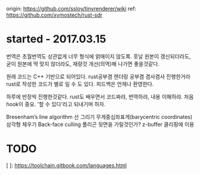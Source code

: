 origin: https://github.com/ssloy/tinyrenderer/wiki
ref: https://github.com/xymostech/rust-sdr


# started - 2017.03.15

번역은 초월번역도 상관없게 너무 형식에 얽매이지 않도록. 훗날 원본이 갱신되더라도, 굳이 원본에 딱 맞지 않더라도, 재량것 개선(의역)해 나가면 좋을것같다.

원래 코드는 C++ 기반으로 되어있다. rust공부겸 렌더링 공부겸 겸사겸사 진행한거라 rust로 작성한 코드가 별로 일 수 도 있다. 피드백은 언제나 환영한다.

하루에 반장씩 진행한것같다. rust도 배우면서 코드짜랴, 번역하랴, 내용 이해하랴. 처음 hook이 중요. '할 수 있다'라고 되내기며 하자.



Bresenham’s line algorithm 선 그리기
무게중심좌표게(barycentric coordinates) 삼각형 체우기
Back-face culling 폴리곤 뒷면을 가릴것인가?
z-buffer 클리핑에 이용

# TODO
[ ]: https://toolchain.gitbook.com/languages.html

